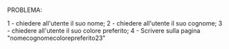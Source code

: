 PROBLEMA: 

1 - chiedere all'utente il suo nome;
2 - chiedere all'utente il suo cognome;
3 - chiedere all'utente il suo colore preferito;
4 - Scrivere sulla pagina "nomecognomecolorepreferito23"
